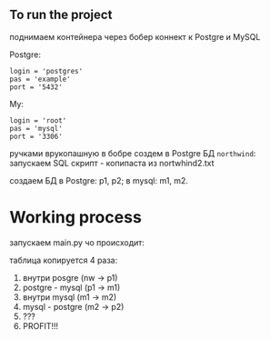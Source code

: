 ## To run the project

поднимаем контейнера
через бобер коннект к Postgre и MySQL

Postgre:
```
login = 'postgres'
pas = 'example'
port = '5432'
```

My:
```
login = 'root'
pas = 'mysql'
port = '3306'
```

ручками врукопашную в бобре создем в Postgre БД `northwind`:
запускаем SQL скрипт - копипаста из nortwhind2.txt

создаем БД в Postgre: p1, p2;
в mysql: m1, m2.

# Working process
запускаем main.py
чо происходит:

<a name="s5"></a>
таблица копируется 4 раза:
1. внутри posgre      (nw -> p1)
2. postgre - mysql    (p1 -> m1)
3. внутри mysql       (m1 -> m2)
4. mysql - postgre    (m2 -> p2)
5. ???
6. PROFIT!!!
